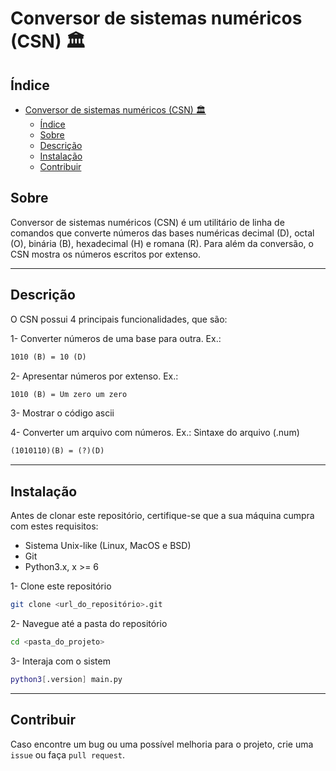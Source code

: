 # Conversor de sistemas numéricos (CSN) 🏛️

## Índice

- [Conversor de sistemas numéricos (CSN) 🏛️](#conversor-de-sistemas-numéricos-csn-️)
  - [Índice](#índice)
  - [Sobre](#sobre)
  - [Descrição](#descrição)
  - [Instalação](#instalação)
  - [Contribuir](#contribuir)

## Sobre

Conversor de sistemas numéricos (CSN) é um utilitário de linha de comandos que converte números das bases numéricas decimal (D), octal (O), binária (B), hexadecimal (H) e romana (R). Para além da conversão, o CSN mostra os números escritos por extenso.

---

## Descrição

O CSN possui 4 principais funcionalidades, que são:

1- Converter números de uma base para outra. Ex.:
```txt
1010 (B) = 10 (D)
```

2- Apresentar números por extenso. Ex.:
```txt
1010 (B) = Um zero um zero
```

3- Mostrar o código ascii

4- Converter um arquivo com números. Ex.: Sintaxe do arquivo (.num)
```txt
(1010110)(B) = (?)(D)
```

---

## Instalação

Antes de clonar este repositório, certifique-se que a sua máquina cumpra com estes requisitos:

- Sistema Unix-like (Linux, MacOS e BSD)
- Git
- Python3.x, x >= 6

1- Clone este repositório
```bash
git clone <url_do_repositório>.git
```
2- Navegue até a pasta do repositório
```bash
cd <pasta_do_projeto>
```
3- Interaja com o sistem
```bash
python3[.version] main.py
```

---

## Contribuir

Caso encontre um bug ou uma possível melhoria para o projeto, crie uma `issue` ou faça `pull request`.
